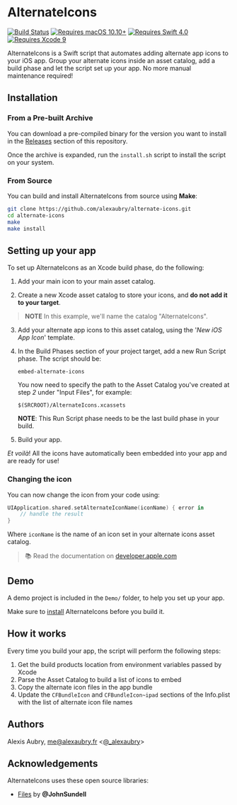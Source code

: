 # AlternateIcons

[![Build Status](https://travis-ci.org/alexaubry/alternate-icons.svg?branch=master)](https://travis-ci.org/alexaubry/alternate-icons)
[![Requires macOS 10.10+](https://img.shields.io/badge/macOS-10.10+-9D88A2.svg)]()
[![Requires Swift 4.0](https://img.shields.io/badge/Swift-4.0-ee4f37.svg)]()
[![Requires Xcode 9](https://img.shields.io/badge/Xcode-9%20and%20later-blue.svg)]()

AlternateIcons is a Swift script that automates adding alternate app icons to your iOS app. Group your alternate icons inside an asset catalog, add a build phase and let the script set up your app. No more manual maintenance required!

## Installation

### From a Pre-built Archive

You can download a pre-compiled binary for the version you want to install in the [Releases](https://github.com/alexaubry/alternate-icons/releases) section of this repository.

Once the archive is expanded, run the `install.sh` script to install the script on your system.

### From Source

You can build and install AlternateIcons from source using **Make**:

~~~bash
git clone https://github.com/alexaubry/alternate-icons.git
cd alternate-icons
make
make install
~~~

## Setting up your app

To set up AlternateIcons as an Xcode build phase, do the following:

1. Add your main icon to your main asset catalog.

2. Create a new Xcode asset catalog to store your icons, and **do not add it to your target**.

> **NOTE** In this example, we'll name the catalog "AlternateIcons".

3. Add your alternate app icons to this asset catalog, using the '*New iOS App Icon*' template.

4. In the Build Phases section of your project target, add a new Run Script phase. The script should be:

    ~~~
    embed-alternate-icons
    ~~~

    You now need to specify the path to the Asset Catalog you've created at step *2* under "Input Files", for example:
    
    ~~~
    $(SRCROOT)/AlternateIcons.xcassets
    ~~~

    **NOTE**: This Run Script phase needs to be the last build phase in your build.
    
5. Build your app.

*Et voilà*! All the icons have automatically been embedded into your app and are ready for use!

### Changing the icon

You can now change the icon from your code using: 

~~~swift
UIApplication.shared.setAlternateIconName(iconName) { error in
    // handle the result
}
~~~

Where `iconName` is the name of an icon set in your alternate icons asset catalog.

> &#128218; Read the documentation on [developer.apple.com](https://developer.apple.com/documentation/uikit/uiapplication/2806818-setalternateiconname)

## Demo

A demo project is included in the `Demo/` folder, to help you set up your app.

Make sure to [install](#installation) AlternateIcons before you build it.

## How it works

Every time you build your app, the script will perform the following steps:

1. Get the build products location from environment variables passed by Xcode
2. Parse the Asset Catalog to build a list of icons to embed
3. Copy the alternate icon files in the app bundle
4. Update the `CFBundleIcon` and `CFBundleIcon~ipad` sections of the Info.plist with the list of alternate icon file names

## Authors

Alexis Aubry, me@alexaubry.fr <[@_alexaubry](https://twitter.com/_alexaubry)>

## Acknowledgements

AlternateIcons uses these open source libraries:

- [Files](https://github.com/JohnSundell/Files) by **@JohnSundell**